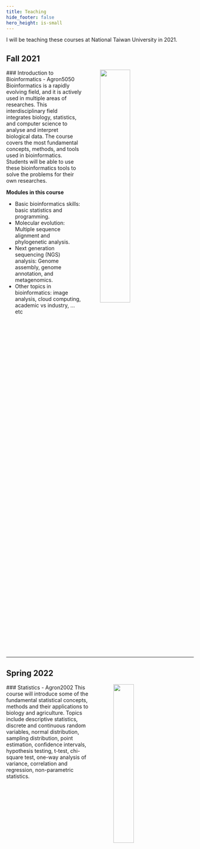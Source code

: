 ```yaml
---
title: Teaching
hide_footer: false
hero_height: is-small
---
```


I will be teaching these courses at National Taiwan University in 2021.

## Fall 2021
<img src="../img/phylogeny.jpg" align="right" hspace="50" width="40%">
### Introduction to Bioinformatics - Agron5050
Bioinformatics is a rapidly evolving field, and it is actively used in multiple areas of researches. This interdisciplinary field integrates biology, statistics, and computer science to analyse and interpret biological data. The course covers the most fundamental concepts, methods, and tools used in bioinformatics. Students will be able to use these bioinformatics tools to solve the problems for their own researches.

**Modules in this course**
- Basic bioinformatics skills: basic statistics and programming.
- Molecular evolution: Multiple sequence alignment and phylogenetic analysis.
- Next generation sequencing (NGS) analysis: Genome assembly, genome annotation, and metagenomics.
- Other topics in bioinformatics: image analysis, cloud computing, academic vs industry, ... etc
<br clear="all">
<hr class="rounded">

## Spring 2022
<img src="../img/pinball.png" align="right" hspace="50" width="33%">
### Statistics - Agron2002
This course will introduce some of the fundamental statistical concepts, methods and their applications to biology and agriculture.
Topics include descriptive statistics, discrete and continuous random variables, normal distribution, sampling distribution, point estimation, confidence intervals, hypothesis testing, t-test, chi-square test, one-way analysis of variance, correlation and regression, non-parametric statistics.
